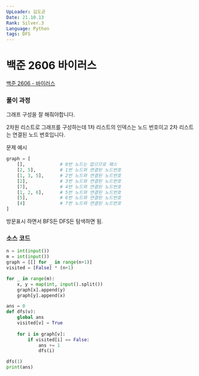 ```yaml
---
UpLoader: 김도균
Date: 21.10.13
Rank: Silver.3
Language: Python
tags: DFS
---
```


# 백준 2606 바이러스

[백준 2606 - 바이러스](https://www.acmicpc.net/problem/2606)  
  

### 풀이 과정  

그래프 구성을 잘 해줘야합니다.

2차원 리스트로 그래프를 구성하는데 1차 리스트의 인덱스는 노드 번호이고 2차 리스트는 연결된 노드 번호입니다.

문제 예시 

```py
graph = [
    [],             # 0번 노드는 없으므로 패스
    [2, 5],         # 1번 노드와 연결된 노드번호
    [1, 3, 5],      # 2번 노드와 연결된 노드번호
    [2],            # 3번 노드와 연결된 노드번호
    [7],            # 4번 노드와 연결된 노드번호
    [1, 2, 6],      # 5번 노드와 연결된 노드번호
    [5],            # 6번 노드와 연결된 노드번호
    [4]             # 7번 노드와 연결된 노드번호
]
```

방문표시 하면서 BFS든 DFS든 탐색하면 됨.


### 소스 코드

```py
n = int(input())
m = int(input())
graph = [[] for _ in range(n+1)]
visited = [False] * (n+1)

for _ in range(m):
    x, y = map(int, input().split())
    graph[x].append(y)
    graph[y].append(x)

ans = 0
def dfs(v):
    global ans
    visited[v] = True
    
    for i in graph[v]:
        if visited[i] == False:
            ans += 1
            dfs(i)

dfs(1)
print(ans)
```